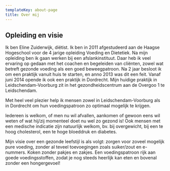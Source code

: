 ```yaml
---
templateKey: about-page
title: Over mij
---
```

## Opleiding en visie

Ik ben Eline Zuiderwijk, diëtist. Ik ben in 2011 afgestudeerd aan de Haagse Hogeschool voor de 4 jarige opleiding Voeding en Dietetiek. Na mijn opleiding ben ik gaan werken bij een afslankinstituut. Daar heb ik veel ervaring op gedaan met het coachen en begeleiden van cliënten, zowel wat betreft gezonde voeding als een goed beweegpatroon. Na 2 jaar besloot ik om een praktijk vanuit huis te starten, en anno 2013 was dit een feit. Vanaf juni 2014 opende ik ook een praktijk in Dordrecht. Mijn huidige praktijk in Leidschendam-Voorburg zit in het gezondheidscentrum aan de Overgoo 1 te Leidschendam.

Met heel veel plezier help ik mensen zowel in Leidschendam-Voorburg als in Dordrecht om hun voedingspatroon zo optimaal mogelijk te krijgen.

Iedereen is welkom, of men nu wil afvallen, aankomen of gewoon eens wil weten of wat hij/zij momenteel doet nu wel zo gezond is! Ook mensen met een medische indicatie zijn natuurlijk welkom, bv. bij overgewicht, bij een te hoog cholesterol, een te hoge bloeddruk en diabetes.

Mijn visie over een gezonde leefstijl is als volgt: zorgen voor zoveel mogelijk pure voeding, zonder al teveel toevoegingen zoals suiker/zout en e-nummers. Koken zonder pakjes en zakjes. Een voedingspatroon rijk aan goede voedingsstoffen, zodat je nog steeds heerlijk kan eten en bovenal zonder een hongergevoel!
